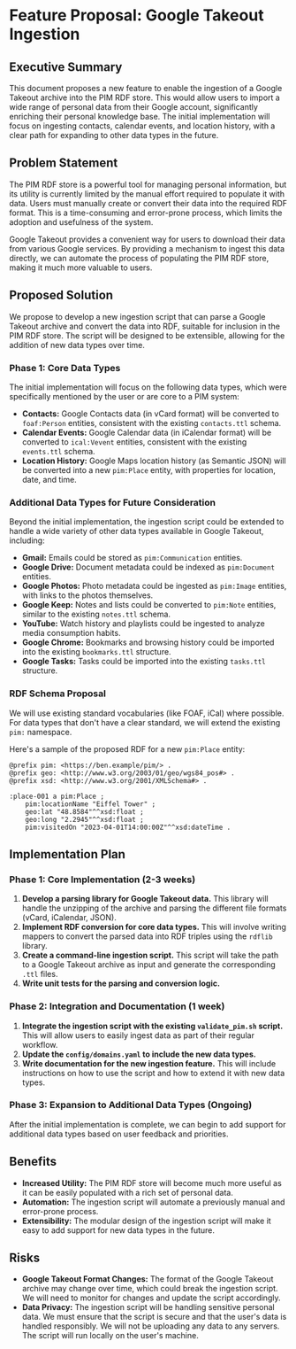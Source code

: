 # Feature Proposal: Google Takeout Ingestion

## Executive Summary

This document proposes a new feature to enable the ingestion of a Google Takeout archive into the PIM RDF store. This would allow users to import a wide range of personal data from their Google account, significantly enriching their personal knowledge base. The initial implementation will focus on ingesting contacts, calendar events, and location history, with a clear path for expanding to other data types in the future.

## Problem Statement

The PIM RDF store is a powerful tool for managing personal information, but its utility is currently limited by the manual effort required to populate it with data. Users must manually create or convert their data into the required RDF format. This is a time-consuming and error-prone process, which limits the adoption and usefulness of the system.

Google Takeout provides a convenient way for users to download their data from various Google services. By providing a mechanism to ingest this data directly, we can automate the process of populating the PIM RDF store, making it much more valuable to users.

## Proposed Solution

We propose to develop a new ingestion script that can parse a Google Takeout archive and convert the data into RDF, suitable for inclusion in the PIM RDF store. The script will be designed to be extensible, allowing for the addition of new data types over time.

### Phase 1: Core Data Types

The initial implementation will focus on the following data types, which were specifically mentioned by the user or are core to a PIM system:

*   **Contacts:** Google Contacts data (in vCard format) will be converted to `foaf:Person` entities, consistent with the existing `contacts.ttl` schema.
*   **Calendar Events:** Google Calendar data (in iCalendar format) will be converted to `ical:Vevent` entities, consistent with the existing `events.ttl` schema.
*   **Location History:** Google Maps location history (as Semantic JSON) will be converted into a new `pim:Place` entity, with properties for location, date, and time.

### Additional Data Types for Future Consideration

Beyond the initial implementation, the ingestion script could be extended to handle a wide variety of other data types available in Google Takeout, including:

*   **Gmail:** Emails could be stored as `pim:Communication` entities.
*   **Google Drive:** Document metadata could be indexed as `pim:Document` entities.
*   **Google Photos:** Photo metadata could be ingested as `pim:Image` entities, with links to the photos themselves.
*   **Google Keep:** Notes and lists could be converted to `pim:Note` entities, similar to the existing `notes.ttl` schema.
*   **YouTube:** Watch history and playlists could be ingested to analyze media consumption habits.
*   **Google Chrome:** Bookmarks and browsing history could be imported into the existing `bookmarks.ttl` structure.
*   **Google Tasks:** Tasks could be imported into the existing `tasks.ttl` structure.

### RDF Schema Proposal

We will use existing standard vocabularies (like FOAF, iCal) where possible. For data types that don't have a clear standard, we will extend the existing `pim:` namespace.

Here's a sample of the proposed RDF for a new `pim:Place` entity:

```turtle
@prefix pim: <https://ben.example/pim/> .
@prefix geo: <http://www.w3.org/2003/01/geo/wgs84_pos#> .
@prefix xsd: <http://www.w3.org/2001/XMLSchema#> .

:place-001 a pim:Place ;
    pim:locationName "Eiffel Tower" ;
    geo:lat "48.8584"^^xsd:float ;
    geo:long "2.2945"^^xsd:float ;
    pim:visitedOn "2023-04-01T14:00:00Z"^^xsd:dateTime .
```

## Implementation Plan

### Phase 1: Core Implementation (2-3 weeks)

1.  **Develop a parsing library for Google Takeout data.** This library will handle the unzipping of the archive and parsing the different file formats (vCard, iCalendar, JSON).
2.  **Implement RDF conversion for core data types.** This will involve writing mappers to convert the parsed data into RDF triples using the `rdflib` library.
3.  **Create a command-line ingestion script.** This script will take the path to a Google Takeout archive as input and generate the corresponding `.ttl` files.
4.  **Write unit tests for the parsing and conversion logic.**

### Phase 2: Integration and Documentation (1 week)

1.  **Integrate the ingestion script with the existing `validate_pim.sh` script.** This will allow users to easily ingest data as part of their regular workflow.
2.  **Update the `config/domains.yaml` to include the new data types.**
3.  **Write documentation for the new ingestion feature.** This will include instructions on how to use the script and how to extend it with new data types.

### Phase 3: Expansion to Additional Data Types (Ongoing)

After the initial implementation is complete, we can begin to add support for additional data types based on user feedback and priorities.

## Benefits

*   **Increased Utility:** The PIM RDF store will become much more useful as it can be easily populated with a rich set of personal data.
*   **Automation:** The ingestion script will automate a previously manual and error-prone process.
*   **Extensibility:** The modular design of the ingestion script will make it easy to add support for new data types in the future.

## Risks

*   **Google Takeout Format Changes:** The format of the Google Takeout archive may change over time, which could break the ingestion script. We will need to monitor for changes and update the script accordingly.
*   **Data Privacy:** The ingestion script will be handling sensitive personal data. We must ensure that the script is secure and that the user's data is handled responsibly. We will not be uploading any data to any servers. The script will run locally on the user's machine.
